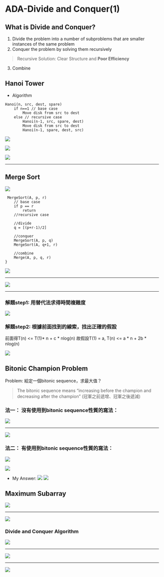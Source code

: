 # ADA-Divide and Conquer(1)
## What is Divide and Conquer?
1. Divide the problem into a number of subproblems that are smaller instances of the same problem
2. Conquer the problem by solving them recursively
> Recursive Solution: Clear Structure and **Poor Efficiency**
> 
3. Combine

## Hanoi Tower
* Algorithm
```
Hanoi(n, src, dest, spare)
    if n==1 // base case
        Move disk from src to dest
    else // recursive case 
        Hanoi(n-1, src, spare, dest)
        Move disk from src to dest 
        Hanoi(n-1, spare, dest, src)
```

![](https://s3-ap-northeast-1.amazonaws.com/g0v-hackmd-images/uploads/upload_ea6067a5f5e0f1f60488acc88534efa9.png)


![](https://s3-ap-northeast-1.amazonaws.com/g0v-hackmd-images/uploads/upload_af14aa20427db1ecd07a9117c9e728f7.png)

![](https://s3-ap-northeast-1.amazonaws.com/g0v-hackmd-images/uploads/upload_ba3f94c144af9968d9946271fb6df975.png)

---
##  Merge Sort
![](https://s3-ap-northeast-1.amazonaws.com/g0v-hackmd-images/uploads/upload_28a67ddec313e46d9e67349c316269da.png)
```
 MergeSort(A, p, r)
    // base case
    if p == r
        return
    //recursive case
    
    //divide
    q = [(p+r-1)/2]
    
    //conquer 
    MergeSort(A, p, q) 
    MergeSort(A, q+1, r) 
    
    //combine
    Merge(A, p, q, r)
}
```

![](https://s3-ap-northeast-1.amazonaws.com/g0v-hackmd-images/uploads/upload_65ea4a57c2951d126eb4ef4f8e49fb78.png)

---

![](https://s3-ap-northeast-1.amazonaws.com/g0v-hackmd-images/uploads/upload_2bcc31f0d3b9480b31526131688746fd.png)

---
### 解題step1: 用替代法求得時間複雜度
![](https://s3-ap-northeast-1.amazonaws.com/g0v-hackmd-images/uploads/upload_41a445194c57cc693444f4b4580eeffc.png)

### 解題step2: 根據前面找到的線索，找出正確的假設
前面得T(n) <= T(1)* n + c * nlog(n)
故假設T(1) = a, T(n) <= a * n + 2b * nlog(n)

![](https://s3-ap-northeast-1.amazonaws.com/g0v-hackmd-images/uploads/upload_f5ab642d835d85757eb0f210914636f7.png)

##  Bitonic Champion Problem
 
Problem:
給定一個bitonic sequence，求最大值？
> The bitonic sequence means “increasing before the champion and decreasing after the champion” (冠軍之前遞增、冠軍之後遞減)
### 法一： 沒有使用到bitonic sequence性質的寫法：
![](https://s3-ap-northeast-1.amazonaws.com/g0v-hackmd-images/uploads/upload_5ba67f140f323740fb26b2bd354f7eb0.png)

---
![](https://s3-ap-northeast-1.amazonaws.com/g0v-hackmd-images/uploads/upload_440f77ff4bed2343520782dae4de6f6b.png)

### 法二： 有使用到bitonic sequence性質的寫法：
![](https://s3-ap-northeast-1.amazonaws.com/g0v-hackmd-images/uploads/upload_f7a2c374b5cebba47d0d14b463a620bd.png)

![](https://s3-ap-northeast-1.amazonaws.com/g0v-hackmd-images/uploads/upload_b5c2fc1a51e170ab65511e3a3225b50b.png)
* My Answer:
![](https://s3-ap-northeast-1.amazonaws.com/g0v-hackmd-images/uploads/upload_404aa3f1e476c67d575423375da972dd.png)
![](https://s3-ap-northeast-1.amazonaws.com/g0v-hackmd-images/uploads/upload_34af52cdbdfe920f38fa992cac9cb832.png)

## Maximum Subarray
![](https://s3-ap-northeast-1.amazonaws.com/g0v-hackmd-images/uploads/upload_8cfc7b61a900a85ddbff3fe0c04431aa.png)

---

![](https://s3-ap-northeast-1.amazonaws.com/g0v-hackmd-images/uploads/upload_404890409e7f5f0e69b13fff8f12cffb.png)

### Divide and Conquer Algorithm
![](https://s3-ap-northeast-1.amazonaws.com/g0v-hackmd-images/uploads/upload_48f803bcc414e86b9cc377117a9be995.png)

---

![](https://s3-ap-northeast-1.amazonaws.com/g0v-hackmd-images/uploads/upload_4cc1dc118f0ffcf205805d29f15165eb.png)


---

![](https://s3-ap-northeast-1.amazonaws.com/g0v-hackmd-images/uploads/upload_f9b72879062fef296fd53bda285d6373.png)

